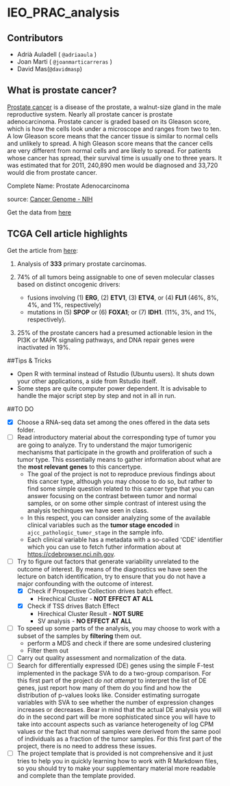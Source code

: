 # IEO_PRAC_analysis

## Contributors

* Adrià Auladell ( `@adriaaula` )
* Joan Marti ( `@joanmarticarreras` )
* David Mas(`@davidmasp`)

## What is prostate cancer?

[Prostate cancer](https://en.wikipedia.org/wiki/Prostate_cancer)
is a disease of the prostate, a walnut-size gland in the male
reproductive system.  Nearly all prostate cancer is prostate adenocarcinoma.
 Prostate cancer is graded based on its Gleason score, which is how the cells
 look under a microscope and ranges from two to ten. A low Gleason score means
 that the cancer tissue is similar to normal cells and unlikely to spread. A
 high Gleason score means that the cancer cells are very different from normal
 cells and are likely to spread. For patients whose cancer has spread, their
 survival time is usually one to three years. It was estimated that for 2011,
 240,890 men would be diagnosed and 33,720 would die from prostate cancer.

Complete Name: Prostate Adenocarcinoma

source: [Cancer Genome - NIH](http://cancergenome.nih.gov/cancersselected/prostatecancer)

Get the data from [here](http://functionalgenomics.upf.edu/courses/IEO/projects/datasets/sePRAD.rds)

## TCGA Cell article highlights

Get the article from [here](http://cancergenome.nih.gov/publications):

1. Analysis of **333** primary prostate carcinomas.

2. 74% of all tumors being assignable to one of seven molecular classes based on distinct oncogenic drivers:
    - fusions involving (1) **ERG**, (2) **ETV1**, (3) **ETV4**, or (4) **FLI1** (46%, 8%, 4%, and 1%, respectively)
    - mutations in (5) **SPOP** or (6) **FOXA1**; or (7) **IDH1**. (11%, 3%, and 1%, respectively).

3. 25% of the prostate cancers had a presumed actionable lesion in the PI3K or MAPK signaling pathways, and DNA repair genes were inactivated in 19%.

##Tips & Tricks
* Open R with terminal instead of Rstudio (Ubuntu users). It shuts down your other applications, a side from Rstudio itself.
* Some steps are quite computer power dependent. It is advisable to handle the major script step by step and not in all in run.

##TO DO

- [x] Choose a RNA-seq data set among the ones offered in the data sets folder.
- [ ] Read introductory material about the corresponding type of tumor you are going to analyze. Try to understand the major tumorigenic mechanisms that participate in the growth and proliferation of such a tumor type. This essentially means to gather information about what are the **most relevant genes** to this cancertype.
    - The goal of the project is not to reproduce previous findings about this cancer type, although you may choose to do so, but rather to find some simple question related to this cancer type that you can answer focusing on the contrast between tumor and normal samples, or on some other simple contrast of interest using the analysis techinques we have seen in class.
    - In this respect, you can consider analyzing some of the available clinical variables such as the **tumor stage encoded** in `ajcc_pathologic_tumor_stage` in the sample info.
    - Each clinical variable has a metadata with a so-called 'CDE' identifier which you can use to fetch futher information about at https://cdebrowser.nci.nih.gov.
- [ ] Try to figure out factors that generate variability unrelated to the outcome of interest. By means of the diagnostics we have seen the lecture on batch identification, try to ensure that you do not have a major confounding with the outcome of interest.
    - [x] Check if  Prospective Collection drives batch effect.
        - Hirechical Cluster - **NOT EFFECT AT ALL**
    - [x] Check if TSS drives Batch Effect
        - Hirechical Cluster Result - **NOT SURE**
        - SV analysis - **NO EFFECT AT ALL**
- [ ] To speed up some parts of the analysis, you may choose to work with a subset of the samples by **filtering** them out.
    - perform a MDS and check if there are some undesired clustering
    - Filter them out
- [ ] Carry out quality assessment and normalization of the data.
- [ ] Search for differentially expressed (DE) genes using the simple F-test implemented in the package SVA to do a two-group comparison. For this first part of the project *do not attempt* to interpret the list of DE genes, just report how many of them do you find and how the distribution of p-values looks like. Consider estimating surrogate variables with SVA to see whether the number of expression changes increases or decreases. Bear in mind that the actual DE analysis you will do in the second part will be more sophisticated since you will have to take into account aspects such as variance heterogeneity of log CPM values or the fact that normal samples were derived from the same pool of individuals as a fraction of the tumor samples. For this first part of the project, there is no need to address these issues.
- [ ] The project template that is provided is not comprehensive and it just tries to help you in quickly learning how to work with R Markdown files, so you should try to make your supplementary material more readable and complete than the template provided.
